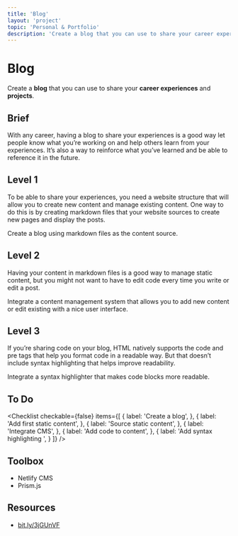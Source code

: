 ```yaml
---
title: 'Blog'
layout: 'project'
topic: 'Personal & Portfolio'
description: 'Create a blog that you can use to share your career experiences and projects.'
---
```




<ProjectHeader>

# Blog

Create a <strong className="color-blue">blog</strong> that you can use to share your <strong className="color-purple">career experiences</strong> and <strong className="color-purple">projects</strong>.

</ProjectHeader>

<ProjectContent>

## Brief

With any career, having a blog to share your experiences is a good way let people know what you’re working on and help others learn from your experiences. It’s also a way to reinforce what you’ve learned and be able to reference it in the future.

## Level 1

To be able to share your experiences, you need a website structure that will allow you to create new content and manage existing content. One way to do this is by creating markdown files that your website sources to create new pages and display the posts.

Create a blog using markdown files as the content source.

<LoginRequired>

## Level 2

Having your content in markdown files is a good way to manage static content, but you might not want to have to edit code every time you write or edit a post.

Integrate a content management system that allows you to add new content or edit existing with a nice user interface.

## Level 3

If you’re sharing code on your blog, HTML natively supports the code and pre tags that help you format code in a readable way. But that doesn’t include syntax highlighting that helps improve readability.

Integrate a syntax highlighter that makes code blocks more readable.

</LoginRequired>

</ProjectContent>

<ProjectSidebar>

## To Do

<Checklist checkable={false} items={[
  {
    label: 'Create a blog',
  },
  {
    label: 'Add first static content',
  },
  {
    label: 'Source static content',
  },
  {
    label: 'Integrate CMS',
  },
  {
    label: 'Add code to content',
  },
  {
    label: 'Add syntax highlighting ',
  }
]} />

## Toolbox
- Netlify CMS
- Prism.js

## Resources
- [bit.ly/3jGUnVF](https://bit.ly/3jGUnVF)

</ProjectSidebar>